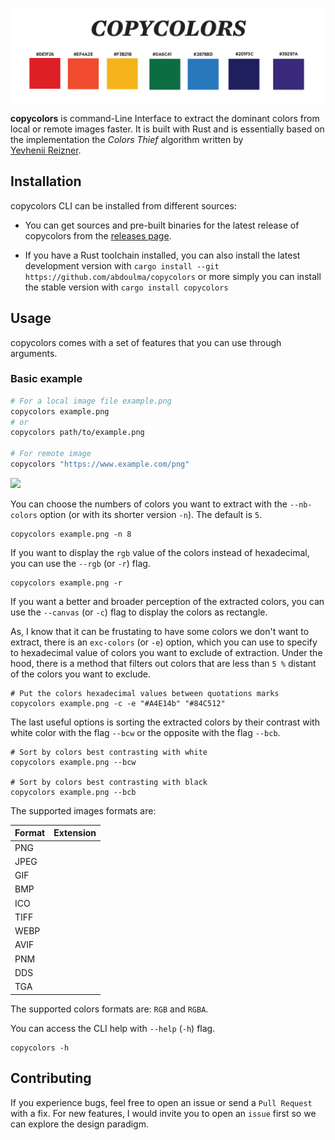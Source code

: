 
![](images/logo.png)

**copycolors** is command-Line Interface to  extract  the dominant colors from local or remote images faster.
It is built with Rust and is essentially based on the implementation the *Colors Thief* algorithm written by  
[Yevhenii Reizner](https://github.com/RazrFalcon/color-thief-rs).

## Installation

 copycolors CLI can be installed from different sources: 

 - You can get sources and pre-built binaries for the latest release of copycolors from the [releases page](https://www.github.com/abdoulma/copycolors/releases).

- If you have a Rust toolchain installed, you can also install the latest development version with `cargo install --git https://github.com/abdoulma/copycolors` or more simply you can install the stable version with `cargo install copycolors`

## Usage
 
copycolors comes with a set of features that you can use through arguments.

### Basic example

```bash
# For a local image file example.png 
copycolors example.png 
# or 
copycolors path/to/example.png
 
# For remote image 
copycolors "https://www.example.com/png"
```

![](images/ex1.gif)

You can choose the numbers of colors you want to extract with the `--nb-colors` option (or with its shorter version `-n`). The default  is `5`.

```
copycolors example.png -n 8 
```

If you want to display the `rgb` value of the colors instead of hexadecimal, you can use the `--rgb` (or `-r`) flag. 

```
copycolors example.png -r 
```

If you want a better and broader perception of the extracted colors, you can use the `--canvas`  (or `-c`)  flag to display the colors as rectangle. 

As, I know that it can be frustating to have some colors we don't want to extract, there is an  `exc-colors` (or `-e`) option, which you can use to specify to hexadecimal value of colors you want to exclude of extraction. Under the hood, there is a method that filters  out colors that are less than `5 %` distant of the colors you want to exclude.

```
# Put the colors hexadecimal values between quotations marks
copycolors example.png -c -e "#A4E14b" "#84C512" 
```

The last useful options is sorting the extracted colors  by their contrast with white color with the flag `--bcw` or the opposite with the flag  `--bcb`. 

```
# Sort by colors best contrasting with white
copycolors example.png --bcw

# Sort by colors best contrasting with black
copycolors example.png --bcb
```

The supported images formats are: 
 
|Format| Extension|
|:-------|:------|
|PNG ||
|JPEG||
|GIF||
|BMP ||
|ICO ||
|TIFF ||
|WEBP ||
|AVIF ||
|PNM ||
|DDS ||
|TGA ||

The supported colors formats are: `RGB` and `RGBA`.

You can access the CLI help with `--help` (`-h`) flag. 

```
copycolors -h
```

## Contributing

If you experience bugs, feel free to open an issue or send a `Pull Request` with a fix. For new features, I would invite you to open an `issue` first so we can explore the design paradigm.
